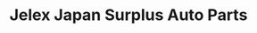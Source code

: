 ---
title: "Jelex Japan Surplus Auto Parts"
url: /quezon-city/jelex-japan-surplus-auto-parts/
shop: car parts
---